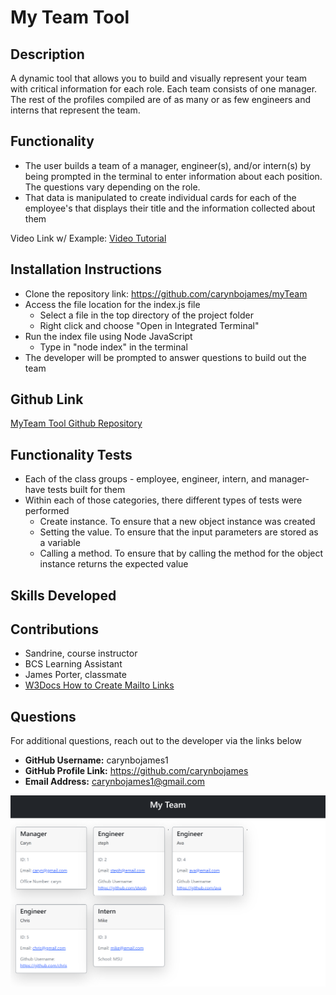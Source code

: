 # My Team Tool

## Description
A dynamic tool that allows you to build and visually represent your team with critical information for each role. Each team consists of one manager. The rest of the profiles compiled are of as many or as few engineers and interns that represent the team. 

## Functionality
- The user builds a team of a manager, engineer(s), and/or intern(s) by being prompted in the terminal to enter information about each position. The questions vary depending on the role.
- That data is manipulated to create individual cards for each of the employee's that displays their title and the information collected about them

Video Link w/ Example:
[Video Tutorial](https://drive.google.com/file/d/1TObsmC3xV8O9UxlJpQj1qi8L2fQTaTEF/view)


## Installation Instructions
- Clone the repository link: https://github.com/carynbojames/myTeam
- Access the file location for the index.js file
    - Select a file in the top directory of the project folder
    - Right click and choose "Open in Integrated Terminal" 
- Run the index file using Node JavaScript
    - Type in "node index" in the terminal
- The developer will be prompted to answer questions to build out the team


## Github Link
[MyTeam Tool Github Repository](https://github.com/carynbojames/myTeam)


## Functionality Tests
- Each of the class groups - employee, engineer, intern, and manager- have tests built for them 
- Within each of those categories, there different types of tests were performed
    - Create instance. To ensure that a new object instance was created
    - Setting the value. To ensure that the input parameters are stored as a variable
    - Calling a method. To ensure that by calling the method for the object instance returns the expected value

## Skills Developed

## Contributions
- Sandrine, course instructor
- BCS Learning Assistant
- James Porter, classmate
- [W3Docs How to Create Mailto Links](https://www.w3docs.com/snippets/html/how-to-create-mailto-links.html) 

## Questions
For additional questions, reach out to the developer via the links below

- **GitHub Username:** carynbojames1
- **GitHub Profile Link:** https://github.com/carynbojames 
- **Email Address:** carynbojames1@gmail.com



![My Team Example](./src/images/My%20Team%20Example.png)